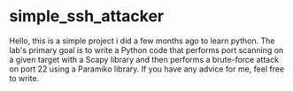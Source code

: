 # simple_ssh_attacker
Hello, this is a simple project i did a few months ago to learn python. The lab's primary goal is to write a Python code that performs port scanning on a given target with a Scapy library and then performs a brute-force attack on port 22 using a Paramiko library.  If you have any advice for me, feel free to write.

